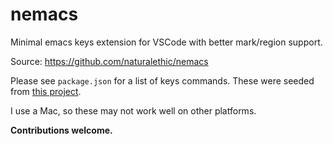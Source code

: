 # nemacs
Minimal emacs keys extension for VSCode with better mark/region support.

Source: https://github.com/naturalethic/nemacs

Please see `package.json` for a list of keys commands.  These were seeded from [this project](https://github.com/nana4gonta/emacs-visual-studio-code).

I use a Mac, so these may not work well on other platforms.

**Contributions welcome.**

